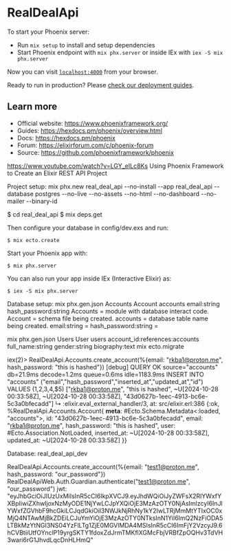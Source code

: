 # RealDealApi

To start your Phoenix server:

  * Run `mix setup` to install and setup dependencies
  * Start Phoenix endpoint with `mix phx.server` or inside IEx with `iex -S mix phx.server`

Now you can visit [`localhost:4000`](http://localhost:4000) from your browser.

Ready to run in production? Please [check our deployment guides](https://hexdocs.pm/phoenix/deployment.html).

## Learn more

  * Official website: https://www.phoenixframework.org/
  * Guides: https://hexdocs.pm/phoenix/overview.html
  * Docs: https://hexdocs.pm/phoenix
  * Forum: https://elixirforum.com/c/phoenix-forum
  * Source: https://github.com/phoenixframework/phoenix

https://www.youtube.com/watch?v=LGY_eILc8Ks
Using Phoenix Framework to Create an Elixir REST API Project

Project setup:
mix phx.new real_deal_api --no-install --app real_deal_api --database postgres --no-live --no-assets --no-html --no-dashboard --no-mailer --binary-id

$ cd real_deal_api
$ mix deps.get

Then configure your database in config/dev.exs and run:

    $ mix ecto.create

Start your Phoenix app with:

    $ mix phx.server

You can also run your app inside IEx (Interactive Elixir) as:

    $ iex -S mix phx.server

Database setup:
mix phx.gen.json Accounts Account accounts email:string hash_password:string
Accounts = module with database interact code.
Account = schema file being created.
accounts = database table name being created.
email:string =
hash_password:string =

mix phx.gen.json Users User users account_id:references:accounts full_name:string gender:string biography:text
mix ecto.migrate

iex(2)> RealDealApi.Accounts.create_account(%{email: "rkba1@proton.me", hash_password: "this is hashed"})
[debug] QUERY OK source="accounts" db=21.9ms decode=1.2ms queue=0.6ms idle=1183.9ms
INSERT INTO "accounts" ("email","hash_password","inserted_at","updated_at","id") VALUES ($1,$2,$3,$4,$5) ["rkba1@proton.me", "this is hashed", ~U[2024-10-28 00:33:58Z], ~U[2024-10-28 00:33:58Z], "43d0627b-1eec-4913-bc6e-5c3a0bfecadd"]
↳ :elixir.eval_external_handler/3, at: src/elixir.erl:386
{:ok,
%RealDealApi.Accounts.Account{
__meta__: #Ecto.Schema.Metadata<:loaded, "accounts">,
id: "43d0627b-1eec-4913-bc6e-5c3a0bfecadd",
email: "rkba1@proton.me",
hash_password: "this is hashed",
user: #Ecto.Association.NotLoaded<association :user is not loaded>,
inserted_at: ~U[2024-10-28 00:33:58Z],
updated_at: ~U[2024-10-28 00:33:58Z]
}}

Database:
real_deal_api_dev

RealDealApi.Accounts.create_account(%{email: "test1@proton.me", hash_password: "our_password"})
RealDealApiWeb.Auth.Guardian.authenticate("test1@proton.me", "our_password")
jwt:
"eyJhbGciOiJIUzUxMiIsInR5cCI6IkpXVCJ9.eyJhdWQiOiJyZWFsX2RlYWxfYXBpIiwiZXhwIjoxNzMyODE1NjYwLCJpYXQiOjE3MzAzOTY0NjAsImlzcyI6InJlYWxfZGVhbF9hcGkiLCJqdGkiOiI3NWJkNjRhNy1kY2IwLTRjMmMtYTIxOC0xMjQ4NTAwMjBkZDEiLCJuYmYiOjE3MzAzOTY0NTksInN1YiI6ImQ2NzFiODA5LTBkMzYtNGI3NS04YzFlLTg1ZjE0MGVlMDA4MSIsInR5cCI6ImFjY2VzcyJ9.6hCVBtiiUtfOYnclP19yrgSKTY1fdoxZdJrmTMKflXGMcFbjVRBfZpOQHv3TdVH3wari6rG1JhvdLqcDnHLHmQ"